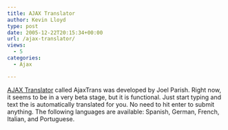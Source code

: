 ```yaml
---
title: AJAX Translator
author: Kevin Lloyd
type: post
date: 2005-12-22T20:15:34+00:00
url: /ajax-translator/
views:
  - 5
categories:
  - Ajax

---
```

[AJAX Translator][1] called AjaxTrans was developed by Joel Parish. Right now, it seems to be in a very beta stage, but it is functional. Just start typing and text the is automatically translated for you. No need to hit enter to submit anything. The following languages are available: Spanish, German, French, Italian, and Portuguese.

 [1]: http://oaks.gracebridge.org/translator/